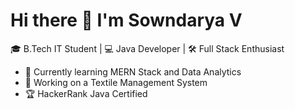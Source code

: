 # Hi there 👋 I'm Sowndarya V

🎓 B.Tech IT Student | 💻 Java Developer | 🛠️ Full Stack Enthusiast

- 🌱 Currently learning MERN Stack and Data Analytics
- 🔭 Working on a Textile Management System
- 🏆 HackerRank Java Certified
